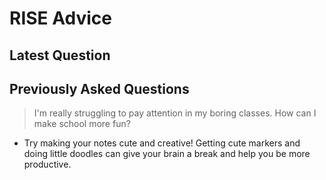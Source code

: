 # RISE Advice

## Latest Question

## Previously Asked Questions

> I'm really struggling to pay attention in my boring classes. How can I make school more fun?
- Try making your notes cute and creative! Getting cute markers and doing little doodles can give your brain a break and help you be more productive.
